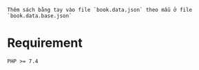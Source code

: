     Thêm sách bằng tay vào file `book.data.json` theo mẫu ở file `book.data.base.json`

# Requirement
    PHP >= 7.4


